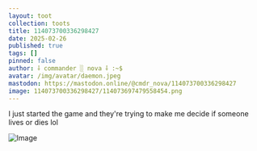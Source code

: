 ```yaml
---
layout: toot
collection: toots
title: 114073700336298427
date: 2025-02-26
published: true
tags: []
pinned: false
author: ⸸ commander ░ nova ⸸ :~$
avatar: /img/avatar/daemon.jpeg
mastodon: https://mastodon.online/@cmdr_nova/114073700336298427
image: 114073700336298427/114073697479558454.png
---
```


I just started the game and they're trying to make me decide if someone lives or dies lol

<img src="/toots/114073700336298427/114073697479558454.png" alt="Image">
